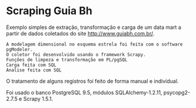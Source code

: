 # Scraping Guia Bh

Exemplo simples de extração, transformação e carga de um data mart a partir de dados coletados do site http://www.guiabh.com.br/.

    A modelagem dimensional no esquema estrela foi feita com o software pgModeler. 
    O coletor foi desenvolvido usando o framework Scrapy.
    Funções de limpeza e transformação em PL/pgSQL
    Carga feita com SQL
    Analise feita com SQL 

O tratamento de alguns registros foi feito de forma manual e indivídual.

Foi usado o banco PostgreSQL 9.5, módulos SQLAlchemy-1.2.11, psycopg2-2.7.5 e Scrapy 1.5.1.
